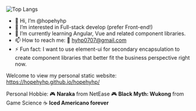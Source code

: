 ![Top Langs](https://github-readme-stats.vercel.app/api/top-langs/?username=hopehyhp)
- 👋 Hi, I’m @hopehyhp
- 👀 I’m interested in Full-stack develop (prefer Front-end!)
- 🌱 I’m currently learning Angular, Vue and related component libraries.
- 📫 How to reach me: 📧 hyhp0707@gmail.com
- ⚡ Fun fact: I want to use element-ui for secondary encapsulation to create component libraries that better fit the business perspective right now.

Welcome to view my personal static website: https://hopehyhp.github.io/hopehyhp/

Personal Hobbie: 🎮 **Naraka** from NetEase 🎮 **Black Myth: Wukong** from Game Science ☕ **Iced Americano forever**
<!---
hopehyhp/hopehyhp is a ✨ special ✨ repository because its `README.md` (this file) appears on your GitHub profile.
You can click the Preview link to take a look at your changes.
--->
